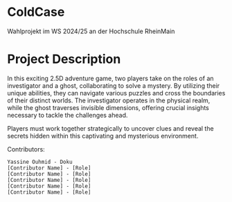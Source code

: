 # ColdCase
Wahlprojekt im WS 2024/25 an der Hochschule RheinMain

# Project Description

In this exciting 2.5D adventure game, two players take on the roles of an investigator and a ghost, collaborating to solve a mystery. By utilizing their unique abilities, they can navigate various puzzles and cross the boundaries of their distinct worlds. The investigator operates in the physical realm, while the ghost traverses invisible dimensions, offering crucial insights necessary to tackle the challenges ahead.

Players must work together strategically to uncover clues and reveal the secrets hidden within this captivating and mysterious environment.

Contributors:

    Yassine Ouhmid - Doku
    [Contributor Name] - [Role]
    [Contributor Name] - [Role]
    [Contributor Name] - [Role]
    [Contributor Name] - [Role]
    [Contributor Name] - [Role]
